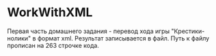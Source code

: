 # WorkWithXML
Первая часть домашнего задания - перевод хода игры "Крестики-нолики" в формат xml. Результат записывается в файл. Путь к файлу прописан на 263 строчке кода. 
